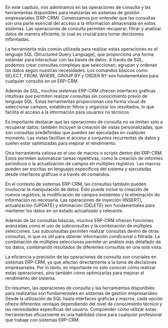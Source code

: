En este capítulo, nos adentramos en las operaciones de consulta y las herramientas disponibles para realizarlas en sistemas de gestión empresariales (ERP-CRM). Comenzamos por entender que las consultas son una parte esencial del acceso a la información almacenada en estos sistemas. Las operaciones de consulta permiten recuperar, filtrar y analizar datos de manera eficiente, lo cual es crucial para tomar decisiones informadas.

La herramienta más común utilizada para realizar estas operaciones es el lenguaje SQL (Structured Query Language), que proporciona una forma estándar para interactuar con las bases de datos. A través de SQL, podemos crear consultas complejas que seleccionan, agrupan y ordenan los datos según nuestras necesidades. Los comandos básicos como SELECT, FROM, WHERE, GROUP BY y ORDER BY son fundamentales para cualquier consulta en un ERP-CRM.

Además de SQL, muchos sistemas ERP-CRM ofrecen interfaces gráficas intuitivas que permiten realizar consultas sin conocimiento previo de lenguaje SQL. Estas herramientas proporcionan una forma visual de seleccionar campos, establecer filtros y organizar los resultados, lo que facilita el acceso a la información para usuarios no técnicos.

Es importante destacar que las operaciones de consulta no se limitan solo a recuperar datos; también incluyen la creación de vistas personalizadas, que son consultas predefinidas que pueden ser ejecutadas en cualquier momento. Las vistas facilitan el acceso a conjuntos recurrentes de datos y suelen estar optimizadas para mejorar el rendimiento.

Otra herramienta valiosa es el uso de macros o scripts dentro del ERP-CRM. Estos permiten automatizar tareas repetitivas, como la creación de informes periódicos o la actualización de campos en múltiples registros. Las macros pueden ser escritas en lenguajes específicos del sistema y ejecutadas desde interfaces gráficas o a través de comandos.

En el contexto de sistemas ERP-CRM, las consultas también pueden involucrar la manipulación de datos. Esto puede incluir la creación de nuevos registros, la modificación de campos existentes y la eliminación de información no necesaria. Las operaciones de inserción (INSERT), actualización (UPDATE) y eliminación (DELETE) son fundamentales para mantener los datos en un estado actualizado y relevante.

Además de las consultas básicas, muchos ERP-CRM ofrecen funciones avanzadas como el uso de subconsultas y la combinación de múltiples selecciones. Las subconsultas permiten realizar consultas dentro de otras consultas, lo que es útil para obtener información condicional o filtrada. La combinación de múltiples selecciones permite un análisis más detallado de los datos, combinando resultados de diferentes consultas en una sola vista.

La eficiencia y precisión de las operaciones de consulta son cruciales en sistemas ERP-CRM, ya que afectan directamente a la toma de decisiones empresariales. Por lo tanto, es importante no solo conocer cómo realizar estas operaciones, sino también cómo optimizarlas para mejorar el rendimiento del sistema.

En resumen, las operaciones de consulta y las herramientas disponibles para realizarlas son fundamentales en sistemas de gestión empresariales. Desde la utilización de SQL hasta interfaces gráficas y macros, cada opción ofrece diferentes ventajas dependiendo del nivel de conocimiento técnico y las necesidades específicas del usuario. Comprender cómo utilizar estas herramientas eficazmente es una habilidad clave para cualquier profesional que trabaje con sistemas ERP-CRM.
